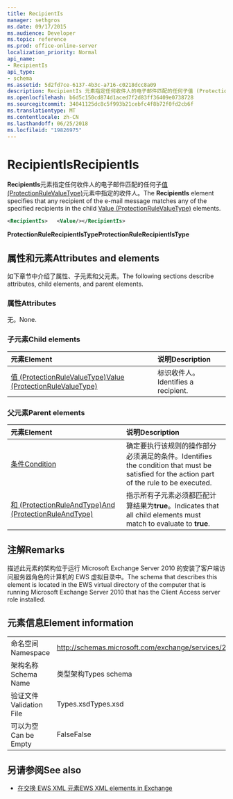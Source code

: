 ```yaml
---
title: RecipientIs
manager: sethgros
ms.date: 09/17/2015
ms.audience: Developer
ms.topic: reference
ms.prod: office-online-server
localization_priority: Normal
api_name:
- RecipientIs
api_type:
- schema
ms.assetid: 5d2fd7ce-6137-4b3c-a716-c0218dcc8a09
description: RecipientIs 元素指定任何收件人的电子邮件匹配的任何子值 (ProtectionRuleValueType) 元素中指定的收件人。
ms.openlocfilehash: b6d5c150cd874d1aced7f2d83ff36409e0738728
ms.sourcegitcommit: 34041125dc8c5f993b21cebfc4f8b72f0fd2cb6f
ms.translationtype: MT
ms.contentlocale: zh-CN
ms.lasthandoff: 06/25/2018
ms.locfileid: "19826975"
---
```

# <a name="recipientis"></a><span data-ttu-id="19845-103">RecipientIs</span><span class="sxs-lookup"><span data-stu-id="19845-103">RecipientIs</span></span>

<span data-ttu-id="19845-104">**RecipientIs**元素指定任何收件人的电子邮件匹配的任何子[值 (ProtectionRuleValueType)](value-protectionrulevaluetype.md)元素中指定的收件人。</span><span class="sxs-lookup"><span data-stu-id="19845-104">The **RecipientIs** element specifies that any recipient of the e-mail message matches any of the specified recipients in the child [Value (ProtectionRuleValueType)](value-protectionrulevaluetype.md) elements.</span></span> 
  
```xml
<RecipientIs>   <Value/></RecipientIs>
```

 <span data-ttu-id="19845-105">**ProtectionRuleRecipientIsType**</span><span class="sxs-lookup"><span data-stu-id="19845-105">**ProtectionRuleRecipientIsType**</span></span>
## <a name="attributes-and-elements"></a><span data-ttu-id="19845-106">属性和元素</span><span class="sxs-lookup"><span data-stu-id="19845-106">Attributes and elements</span></span>

<span data-ttu-id="19845-107">如下章节中介绍了属性、子元素和父元素。</span><span class="sxs-lookup"><span data-stu-id="19845-107">The following sections describe attributes, child elements, and parent elements.</span></span>
  
### <a name="attributes"></a><span data-ttu-id="19845-108">属性</span><span class="sxs-lookup"><span data-stu-id="19845-108">Attributes</span></span>

<span data-ttu-id="19845-109">无。</span><span class="sxs-lookup"><span data-stu-id="19845-109">None.</span></span>
  
### <a name="child-elements"></a><span data-ttu-id="19845-110">子元素</span><span class="sxs-lookup"><span data-stu-id="19845-110">Child elements</span></span>

|<span data-ttu-id="19845-111">**元素**</span><span class="sxs-lookup"><span data-stu-id="19845-111">**Element**</span></span>|<span data-ttu-id="19845-112">**说明**</span><span class="sxs-lookup"><span data-stu-id="19845-112">**Description**</span></span>|
|:-----|:-----|
|[<span data-ttu-id="19845-113">值 (ProtectionRuleValueType)</span><span class="sxs-lookup"><span data-stu-id="19845-113">Value (ProtectionRuleValueType)</span></span>](value-protectionrulevaluetype.md) <br/> |<span data-ttu-id="19845-114">标识收件人。</span><span class="sxs-lookup"><span data-stu-id="19845-114">Identifies a recipient.</span></span>  <br/> |
   
### <a name="parent-elements"></a><span data-ttu-id="19845-115">父元素</span><span class="sxs-lookup"><span data-stu-id="19845-115">Parent elements</span></span>

|<span data-ttu-id="19845-116">**元素**</span><span class="sxs-lookup"><span data-stu-id="19845-116">**Element**</span></span>|<span data-ttu-id="19845-117">**说明**</span><span class="sxs-lookup"><span data-stu-id="19845-117">**Description**</span></span>|
|:-----|:-----|
|[<span data-ttu-id="19845-118">条件</span><span class="sxs-lookup"><span data-stu-id="19845-118">Condition</span></span>](condition.md) <br/> |<span data-ttu-id="19845-119">确定要执行该规则的操作部分必须满足的条件。</span><span class="sxs-lookup"><span data-stu-id="19845-119">Identifies the condition that must be satisfied for the action part of the rule to be executed.</span></span>  <br/> |
|[<span data-ttu-id="19845-120">和 (ProtectionRuleAndType)</span><span class="sxs-lookup"><span data-stu-id="19845-120">And (ProtectionRuleAndType)</span></span>](and-protectionruleandtype.md) <br/> |<span data-ttu-id="19845-121">指示所有子元素必须都匹配计算结果为**true**。</span><span class="sxs-lookup"><span data-stu-id="19845-121">Indicates that all child elements must match to evaluate to **true**.</span></span>  <br/> |
   
## <a name="remarks"></a><span data-ttu-id="19845-122">注解</span><span class="sxs-lookup"><span data-stu-id="19845-122">Remarks</span></span>

<span data-ttu-id="19845-123">描述此元素的架构位于运行 Microsoft Exchange Server 2010 的安装了客户端访问服务器角色的计算机的 EWS 虚拟目录中。</span><span class="sxs-lookup"><span data-stu-id="19845-123">The schema that describes this element is located in the EWS virtual directory of the computer that is running Microsoft Exchange Server 2010 that has the Client Access server role installed.</span></span>
  
## <a name="element-information"></a><span data-ttu-id="19845-124">元素信息</span><span class="sxs-lookup"><span data-stu-id="19845-124">Element information</span></span>

|||
|:-----|:-----|
|<span data-ttu-id="19845-125">命名空间</span><span class="sxs-lookup"><span data-stu-id="19845-125">Namespace</span></span>  <br/> |http://schemas.microsoft.com/exchange/services/2006/types  <br/> |
|<span data-ttu-id="19845-126">架构名称</span><span class="sxs-lookup"><span data-stu-id="19845-126">Schema Name</span></span>  <br/> |<span data-ttu-id="19845-127">类型架构</span><span class="sxs-lookup"><span data-stu-id="19845-127">Types schema</span></span>  <br/> |
|<span data-ttu-id="19845-128">验证文件</span><span class="sxs-lookup"><span data-stu-id="19845-128">Validation File</span></span>  <br/> |<span data-ttu-id="19845-129">Types.xsd</span><span class="sxs-lookup"><span data-stu-id="19845-129">Types.xsd</span></span>  <br/> |
|<span data-ttu-id="19845-130">可以为空</span><span class="sxs-lookup"><span data-stu-id="19845-130">Can be Empty</span></span>  <br/> |<span data-ttu-id="19845-131">False</span><span class="sxs-lookup"><span data-stu-id="19845-131">False</span></span>  <br/> |
   
## <a name="see-also"></a><span data-ttu-id="19845-132">另请参阅</span><span class="sxs-lookup"><span data-stu-id="19845-132">See also</span></span>



- [<span data-ttu-id="19845-133">在交换 EWS XML 元素</span><span class="sxs-lookup"><span data-stu-id="19845-133">EWS XML elements in Exchange</span></span>](ews-xml-elements-in-exchange.md)

